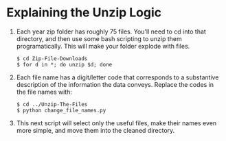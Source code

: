# Explaining the Unzip Logic

1. Each year zip folder has roughly 75 files. You'll need to cd into that directory, and then use some bash scripting to unzip them programatically. This will make your folder explode with files.

	```
	$ cd Zip-File-Downloads
	$ for d in *; do unzip $d; done
	```

2. Each file name has a digit/letter code that corresponds to a substantive description of the information the data conveys. Replace the codes in the file names with:

	```
	$ cd ../Unzip-The-Files
	$ python change_file_names.py
	```

3. This next script will select only the useful files, make their names even more simple, and move them into the cleaned directory.